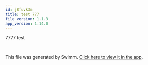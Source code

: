 ```yaml
---
id: j8fuvk3m
title: test 777
file_version: 1.1.3
app_version: 1.14.0
---
```


7777 test

<br/>

This file was generated by Swimm. [Click here to view it in the app](https://swimm-web-app.web.app/repos/Z2l0aHViJTNBJTNBZWNvbW0lM0ElM0Ftb3NoaWtzd2ltbQ==/docs/j8fuvk3m).

